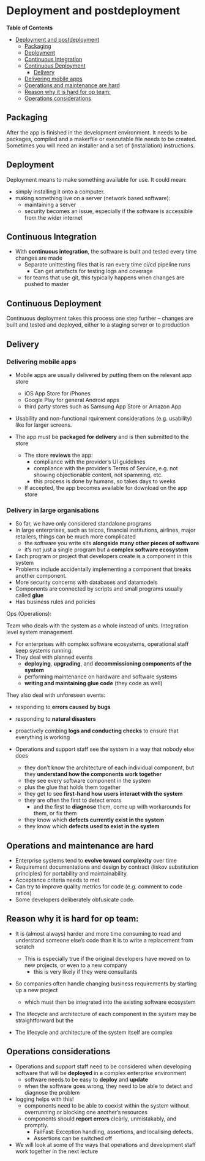# Deployment and postdeployment

<!-- markdown-toc start - Don't edit this section. Run M-x markdown-toc-refresh-toc -->
**Table of Contents**

- [Deployment and postdeployment](#deployment-and-postdeployment)
    - [Packaging](#packaging)
    - [Deployment](#deployment)
    - [Continuous Integration](#continuous-integration)
    - [Continuous Deployment](#continuous-deployment)
        - [Delivery](#delivery)
    - [Delivering mobile apps](#delivering-mobile-apps)
    - [Operations and maintenance are hard](#operations-and-maintenance-are-hard)
    - [Reason why it is hard for op team:](#reason-why-it-is-hard-for-op-team)
    - [Operations considerations](#operations-considerations)

<!-- markdown-toc end -->

## Packaging
After the app is finished in the development environment. It needs to be packages, compiled and a makerfile or executable file needs to be created. Sometimes you will need an installer and a set of (installation) instructions.

## Deployment
Deployment means to make something available for use. It could mean:
* simply installing it onto a computer.
* making something live on a server (network based software):
    * maintaining a server
    * security becomes an issue, especially if the software is accessible from the wider internet

## Continuous Integration
* With **continuous integration**, the software is built and tested every time changes are made
  * Separate unittesting files that is ran every time ci/cd pipeline runs
    * Can get artefacts for testing logs and coverage
  * for teams that use git, this typically happens when changes are pushed to master

## Continuous Deployment
Continuous deployment takes this process one step further
– changes are built and tested and deployed, either to a staging server or to production

## Delivery

### Delivering mobile apps
* Mobile apps are usually delivered by putting them on the relevant app store
    * iOS App Store for iPhones
    * Google Play for general Android apps
    * third party stores such as Samsung App Store or Amazon App

* Usability and non-functional rquirement considerations (e.g. usability) like for larger screens.

* The app must be **packaged for delivery** and is then submitted to the store
  * The store **reviews** the app:
    * compliance with the provider’s UI guidelines
    * compliance with the provider’s Terms of Service, e.g. not showing objectionable content, not spamming, etc.
    * this process is done by humans, so takes days to weeks
  * If accepted, the app becomes available for download on the app store

### Delivery in large organisations
* So far, we have only considered standalone programs
* In large enterprises, such as telcos, financial institutions, airlines, major retailers, things can be much more complicated
  * the software you write sits **alongside many other pieces of software**
  * it’s not just a single program but a **complex software ecosystem**
* Each program or project that developers create is a component in this system
* Problems include accidentally implementing a component that breaks another component.
* More security concerns with databases and datamodels
* Components are connected by scripts and small programs usually called **glue**
* Has business rules and policies

Ops (Operations):

Team who deals with the system as a whole instead of units. Integration level system management.

* For enterprises with complex software ecosystems, operational staff keep systems running.
* They deal with planned events
  * **deploying**, **upgrading**, and **decommissioning components of the system**
  * performing maintenance on hardware and software systems
  * **writing and maintaining glue code** (they code as well)

They also deal with unforeseen events:
  * responding to **errors caused by bugs**
  * responding to **natural disasters**
  * proactively combing **logs and conducting checks** to ensure that everything is working

* Operations and support staff see the system in a way that nobody else does
  * they don’t know the architecture of each individual component, but they **understand how the components work together**
  * they see every software component in the system
  * plus the glue that holds them together
  * they get to see **first-hand how users interact with the system**
  * they are often the first to detect errors
      * and the first to **diagnose** them, come up with workarounds for them, or fix them
  * they know which **defects currently exist in the system**
  * they know which **defects used to exist in the system**

## Operations and maintenance are hard
* Enterprise systems tend to **evolve toward complexity** over time
* Requirement documentations and design by contract (liskov substitution principles) for portability and maintainability.
* Acceptance criteria needs to met
* Can try to improve quality metrics for code (e.g. comment to code ratios)
* Some developers deliberately obfusicate code.

Reason why it is hard for op team:
-------------------------------------------------------------------------------

* It is (almost always) harder and more time consuming to read and understand someone else’s code than it is to write a replacement from scratch
  * This is especially true if the original developers have moved on to new projects, or even to a new company
    * this is very likely if they were consultants

* So companies often handle changing business requirements by starting up a new project
  * which must then be integrated into the existing software ecosystem

* The lifecycle and architecture of each component in the system may be straightforward but the 
* The lifecycle and architecture of the system itself are complex

## Operations considerations
* Operations and support staff need to be considered when developing software that will be **deployed** in a complex enterprise environment
  * software needs to be easy to **deploy** and **update**
  * when the software goes wrong, they need to be able to detect and diagnose
the problem
* logging helps with this!
  * components need to be able to coexist within the system without overrunning or blocking one another’s resources
  * components should **report errors** clearly, unmistakably, and promptly. 
    * FailFast: Exception handling, assertions, and localising defects.
    * Assertions can be switched off
* We will look at some of the ways that operations and development staff work together in the next lecture
